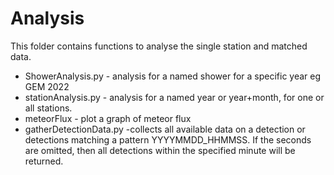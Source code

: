 # Analysis 

This folder contains functions to analyse the single station and matched data.

* ShowerAnalysis.py - analysis for a named shower for a specific year eg GEM 2022
* stationAnalysis.py - analysis for a named year or year+month, for one or all stations. 
* meteorFlux - plot a graph of meteor flux
* gatherDetectionData.py -collects all available data on a detection or detections matching a pattern YYYYMMDD_HHMMSS. If the seconds are omitted, then all detections within the specified minute will be returned. 
 
